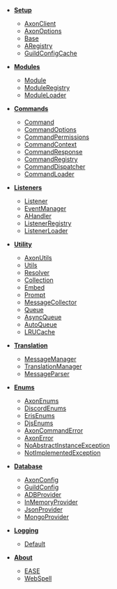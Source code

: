 <!--_navbar.md -->

* **[Setup](index.md)**
  * [AxonClient](AxonClient.md)
  * [AxonOptions](Core/AxonOptions.md)
  * [Base](Core/Base.md)
  * [ARegistry](Core/ARegistry.md)
  * [GuildConfigCache](Core/GuildConfigCache.md)

* **[Modules](Modules/index.md)**
  * [Module](Modules/Module.md)
  * [ModuleRegistry](Modules/ModuleRegistry.md)
  * [ModuleLoader](Modules/ModuleLoader.md)

* **[Commands](Commands/index.md)**
  * [Command](Commands/Command.md)
  * [CommandOptions](Commands/CommandOptions.md)
  * [CommandPermissions](Commands/CommandPermissions.md)
  * [CommandContext](Commands/CommandContext.md)
  * [CommandResponse](Commands/CommandResponse.md)
  * [CommandRegistry](Commands/CommandRegistry.md)
  * [CommandDispatcher](Commands/CommandDispatcher.md)
  * [CommandLoader](Commands/CommandLoader.md)

* **[Listeners](Listeners/index.md)**
  * [Listener](Listeners/Listener.md)
  * [EventManager](Listeners/EventManager.md)
  * [AHandler](Listeners/AHandler.md)
  * [ListenerRegistry](Listeners/ListenerRegistry.md)
  * [ListenerLoader](Listeners/ListenerLoader.md)

* **[Utility](Utility/index.md)**
  * [AxonUtils](Utility/AxonUtils.md)
  * [Utils](Utility/Utils.md)
  * [Resolver](Utility/Resolver.md)
  * [Collection](Utility/Collection.md)
  * [Embed](Utility/Embed.md)
  * [Prompt](Utility/Prompt.md)
  * [MessageCollector](Utility/MessageCollector.md)
  * [Queue](Utility/Queue.md)
  * [AsyncQueue](Utility/AsyncQueue.md)
  * [AutoQueue](Utility/AutoQueue.md)
  * [LRUCache](Utility/LRUCache.md)

* **[Translation](Translations/index.md)**
  * [MessageManager](Translations/MessageManager.md)
  * [TranslationManager](Translations/TranslationManager.md)
  * [MessageParser](Translations/MessageParser.md)

* **[Enums](Enums/index.md)**
  * [AxonEnums](Enums/AxonEnums.md)
  * [DiscordEnums](Enums/DiscordEnums.md)
  * [ErisEnums](Enums/ErisEnums.md)
  * [DjsEnums](Enums/DjsEnums.md)
  * [AxonCommandError](Errors/AxonCommandError.md)
  * [AxonError](Errors/AxonError.md)
  * [NoAbstractInstanceException](Errors/NoAbstractInstanceException.md)
  * [NotImplementedException](Errors/NotImplementedException.md)

* **[Database](Database/index.md)**
  * [AxonConfig](Core/AxonConfig.md)
  * [GuildConfig](Core/GuildConfig.md)
  * [ADBProvider](Database/ADBProvider.md)
  * [InMemoryProvider](Database/InMemoryProvider.md)
  * [JsonProvider](Database/JsonProvider.md)
  * [MongoProvider](Database/MongoProvider.md)

* **[Logging](Loggers/index.md)**
  * [Default](Loggers/Logger.md)
  
* **[About](About.md)**
  * [EASE](https://github.com/AxonTeam/Ease)
  * [WebSpell](https://github.com/Khaazz/webSPELL)
